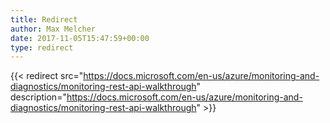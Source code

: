 ```yaml
---
title: Redirect
author: Max Melcher
date: 2017-11-05T15:47:59+00:00
type: redirect
---
```

{{< redirect src="https://docs.microsoft.com/en-us/azure/monitoring-and-diagnostics/monitoring-rest-api-walkthrough" description="https://docs.microsoft.com/en-us/azure/monitoring-and-diagnostics/monitoring-rest-api-walkthrough" >}}
